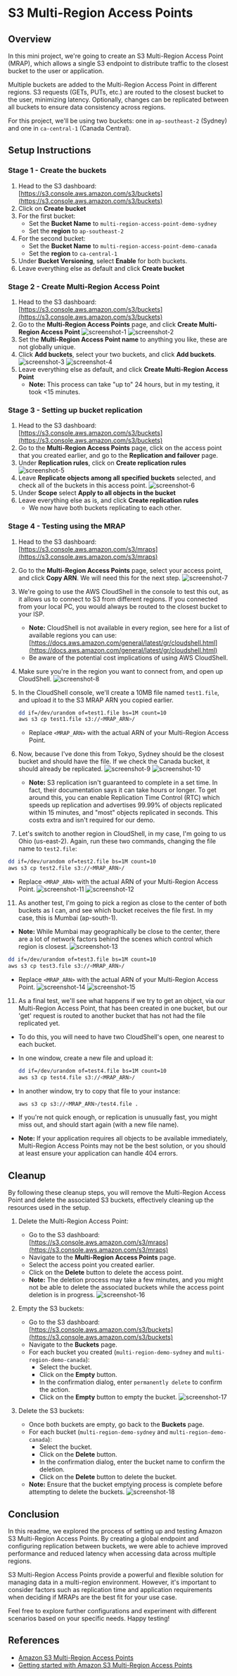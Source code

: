 # S3 Multi-Region Access Points

## Overview

In this mini project, we're going to create an S3 Multi-Region Access Point (MRAP), which allows a single S3 endpoint to distribute traffic to the closest bucket to the user or application.

Multiple buckets are added to the Multi-Region Access Point in different regions. S3 requests (GETs, PUTs, etc.) are routed to the closest bucket to the user, minimizing latency. Optionally, changes can be replicated between all buckets to ensure data consistency across regions.

For this project, we'll be using two buckets: one in `ap-southeast-2` (Sydney) and one in `ca-central-1` (Canada Central).

## Setup Instructions

### Stage 1 - Create the buckets

1. Head to the S3 dashboard: [https://s3.console.aws.amazon.com/s3/buckets](https://s3.console.aws.amazon.com/s3/buckets)
2. Click on **Create bucket**
3. For the first bucket:
   - Set the **Bucket Name** to `multi-region-access-point-demo-sydney`
   - Set the **region** to `ap-southeast-2`
4. For the second bucket:
   - Set the **Bucket Name** to `multi-region-access-point-demo-canada`
   - Set the **region** to `ca-central-1`
5. Under **Bucket Versioning**, select **Enable** for both buckets.
6. Leave everything else as default and click **Create bucket**

### Stage 2 - Create Multi-Region Access Point

1. Head to the S3 dashboard: [https://s3.console.aws.amazon.com/s3/buckets](https://s3.console.aws.amazon.com/s3/buckets)
2. Go to the **Multi-Region Access Points** page, and click **Create Multi-Region Access Point**
   ![screenshot-1](https://github.com/karanthakakr04/aws-labs/assets/17943347/f3dda330-1fc8-4d94-8681-871d97d596d1)
   ![screenshot-2](https://github.com/karanthakakr04/aws-labs/assets/17943347/d2bc82ed-39bf-4747-b62d-24eb0e5418d0)
3. Set the **Multi-Region Access Point name** to anything you like, these are not globally unique.
4. Click **Add buckets**, select your two buckets, and click **Add buckets**.
   ![screenshot-3](https://github.com/karanthakakr04/aws-labs/assets/17943347/5ff5f862-f388-4946-85bd-7700317065c2)
   ![screenshot-4](https://github.com/karanthakakr04/aws-labs/assets/17943347/4cf11303-0475-498d-882e-a40c7ba9f8c1)
5. Leave everything else as default, and click **Create Multi-Region Access Point**
   - **Note:** This process can take "up to" 24 hours, but in my testing, it took <15 minutes.

### Stage 3 - Setting up bucket replication

1. Head to the S3 dashboard: [https://s3.console.aws.amazon.com/s3/buckets](https://s3.console.aws.amazon.com/s3/buckets)
2. Go to the **Multi-Region Access Points** page, click on the access point that you created earlier, and go to the **Replication and failover** page.
3. Under **Replication rules**, click on **Create replication rules**
   ![screenshot-5](https://github.com/karanthakakr04/aws-labs/assets/17943347/1dcf9af9-fbcb-42c3-a693-20671cadbb34)
4. Leave **Replicate objects among all specified buckets** selected, and check all of the buckets in this access point.
   ![screenshot-6](https://github.com/karanthakakr04/aws-labs/assets/17943347/636a9139-efb0-4ff6-a8d9-f421e0bcbd28)
5. Under **Scope** select **Apply to all objects in the bucket**
6. Leave everything else as is, and click **Create replication rules**
   - We now have both buckets replicating to each other.

### Stage 4 - Testing using the MRAP

1. Head to the S3 dashboard: [https://s3.console.aws.amazon.com/s3/mraps](https://s3.console.aws.amazon.com/s3/mraps)
2. Go to the **Multi-Region Access Points** page, select your access point, and click **Copy ARN**. We will need this for the next step.
   ![screenshot-7]()
4. We're going to use the AWS CloudShell in the console to test this out, as it allows us to connect to S3 from different regions. If you connected from your local PC, you would always be routed to the closest bucket to your ISP.
   - **Note:** CloudShell is not available in every region, see here for a list of available regions you can use: [https://docs.aws.amazon.com/general/latest/gr/cloudshell.html](https://docs.aws.amazon.com/general/latest/gr/cloudshell.html)
   - Be aware of the potential cost implications of using AWS CloudShell.
5. Make sure you're in the region you want to connect from, and open up CloudShell.
   ![screenshot-8]()
7. In the CloudShell console, we'll create a 10MB file named `test1.file`, and upload it to the S3 MRAP ARN you copied earlier.

   ```bash
   dd if=/dev/urandom of=test1.file bs=1M count=10
   aws s3 cp test1.file s3://<MRAP_ARN>/
   ```

   - Replace `<MRAP_ARN>` with the actual ARN of your Multi-Region Access Point.

8. Now, because I've done this from Tokyo, Sydney should be the closest bucket and should have the file. If we check the Canada bucket, it should already be replicated.
   ![screenshot-9]()
   ![screenshot-10]()
   - **Note:** S3 replication isn't guaranteed to complete in a set time. In fact, their documentation says it can take hours or longer. To get around this, you can enable Replication Time Control (RTC) which speeds up replication and advertises 99.99% of objects replicated within 15 minutes, and "most" objects replicated in seconds. This costs extra and isn't required for our demo.

10. Let's switch to another region in CloudShell, in my case, I'm going to us Ohio (us-east-2). Again, run these two commands, changing the file name to `test2.file`:

   ```bash
   dd if=/dev/urandom of=test2.file bs=1M count=10
   aws s3 cp test2.file s3://<MRAP_ARN>/
   ```

   - Replace `<MRAP_ARN>` with the actual ARN of your Multi-Region Access Point.
     ![screenshot-11]()
     ![screenshot-12]()

11. As another test, I'm going to pick a region as close to the center of both buckets as I can, and see which bucket receives the file first. In my case, this is Mumbai (ap-south-1).
   - **Note:** While Mumbai may geographically be close to the center, there are a lot of network factors behind the scenes which control which region is closest.
     ![screenshot-13]()

   ```bash
   dd if=/dev/urandom of=test3.file bs=1M count=10
   aws s3 cp test3.file s3://<MRAP_ARN>/
   ```

   - Replace `<MRAP_ARN>` with the actual ARN of your Multi-Region Access Point.
     ![screenshot-14]()
     ![screenshot-15]()

11. As a final test, we'll see what happens if we try to get an object, via our Multi-Region Access Point, that has been created in one bucket, but our 'get' request is routed to another bucket that has not had the file replicated yet.
   - To do this, you will need to have two CloudShell's open, one nearest to each bucket.
   - In one window, create a new file and upload it:

     ```bash
     dd if=/dev/urandom of=test4.file bs=1M count=10
     aws s3 cp test4.file s3://<MRAP_ARN>/
     ```

   - In another window, try to copy that file to your instance:

     ```bash
     aws s3 cp s3://<MRAP_ARN>/test4.file .
     ```

   - If you're not quick enough, or replication is unusually fast, you might miss out, and should start again (with a new file name).
   - **Note:** If your application requires all objects to be available immediately, Multi-Region Access Points may not be the best solution, or you should at least ensure your application can handle 404 errors.

## Cleanup

By following these cleanup steps, you will remove the Multi-Region Access Point and delete the associated S3 buckets, effectively cleaning up the resources used in the setup.

1. Delete the Multi-Region Access Point:
   - Go to the S3 dashboard: [https://s3.console.aws.amazon.com/s3/mraps](https://s3.console.aws.amazon.com/s3/mraps)
   - Navigate to the **Multi-Region Access Points** page.
   - Select the access point you created earlier.
   - Click on the **Delete** button to delete the access point.
   - **Note:** The deletion process may take a few minutes, and you might not be able to delete the associated buckets while the access point deletion is in progress.
     ![screenshot-16]()

2. Empty the S3 buckets:
   - Go to the S3 dashboard: [https://s3.console.aws.amazon.com/s3/buckets](https://s3.console.aws.amazon.com/s3/buckets)
   - Navigate to the **Buckets** page.
   - For each bucket you created (`multi-region-demo-sydney` and `multi-region-demo-canada`):
     - Select the bucket.
     - Click on the **Empty** button.
     - In the confirmation dialog, enter `permanently delete` to confirm the action.
     - Click on the **Empty** button to empty the bucket.
       ![screenshot-17]()

3. Delete the S3 buckets:
   - Once both buckets are empty, go back to the **Buckets** page.
   - For each bucket (`multi-region-demo-sydney` and `multi-region-demo-canada`):
     - Select the bucket.
     - Click on the **Delete** button.
     - In the confirmation dialog, enter the bucket name to confirm the deletion.
     - Click on the **Delete** button to delete the bucket.
   - **Note:** Ensure that the bucket emptying process is complete before attempting to delete the buckets.
     ![screenshot-18]()

## Conclusion

In this readme, we explored the process of setting up and testing Amazon S3 Multi-Region Access Points. By creating a global endpoint and configuring replication between buckets, we were able to achieve improved performance and reduced latency when accessing data across multiple regions.

S3 Multi-Region Access Points provide a powerful and flexible solution for managing data in a multi-region environment. However, it's important to consider factors such as replication time and application requirements when deciding if MRAPs are the best fit for your use case.

Feel free to explore further configurations and experiment with different scenarios based on your specific needs. Happy testing!

## References

- [Amazon S3 Multi-Region Access Points](https://aws.amazon.com/s3/features/multi-region-access-points/)
- [Getting started with Amazon S3 Multi-Region Access Points](https://aws.amazon.com/getting-started/hands-on/getting-started-with-amazon-s3-multi-region-access-points/)
